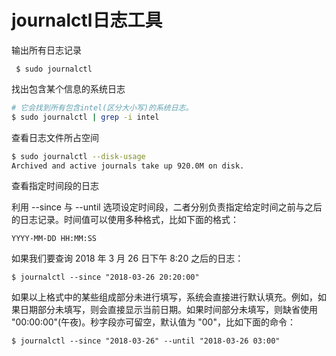 # journalctl日志工具

输出所有日志记录

```text
 $ sudo journalctl
```

找出包含某个信息的系统日志

```bash
# 它会找到所有包含intel(区分大小写)的系统日志。
$ sudo journalctl | grep -i intel
```

查看日志文件所占空间

```bash
$ sudo journalctl --disk-usage
Archived and active journals take up 920.0M on disk.
```

查看指定时间段的日志

利用 --since 与 --until 选项设定时间段，二者分别负责指定给定时间之前与之后的日志记录。时间值可以使用多种格式，比如下面的格式：

```text
YYYY-MM-DD HH:MM:SS
```

如果我们要查询 2018 年 3 月 26 日下午 8:20 之后的日志：

```text
$ journalctl --since "2018-03-26 20:20:00"
```

如果以上格式中的某些组成部分未进行填写，系统会直接进行默认填充。例如，如果日期部分未填写，则会直接显示当前日期。如果时间部分未填写，则缺省使用 "00:00:00"\(午夜\)。秒字段亦可留空，默认值为 "00"，比如下面的命令：

```text
$ journalctl --since "2018-03-26" --until "2018-03-26 03:00"
```



